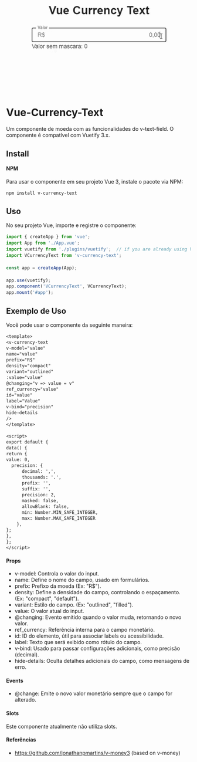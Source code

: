 ![GIF](public/movie.gif)

# Vue-Currency-Text
Um componente de moeda com as funcionalidades do v-text-field. O componente é compatível com Vuetify 3.x.
## Install 
#### NPM 
Para usar o componente em seu projeto Vue 3, instale o pacote via NPM:

```bash 
npm install v-currency-text 
``` 
## Uso
No seu projeto Vue, importe e registre o componente:

```javascript 
import { createApp } from 'vue';
import App from './App.vue';
import vuetify from './plugins/vuetify';  // if you are already using Vuetify 
import VCurrencyText from 'v-currency-text';

const app = createApp(App);

app.use(vuetify);
app.component('VCurrencyText', VCurrencyText);
app.mount('#app');
```
## Exemplo de Uso
Você pode usar o componente da seguinte maneira:

```vue
<template>
<v-currency-text
v-model="value"
name="value"
prefix="R$"
density="compact"
variant="outlined"
:value="value"
@changing="v => value = v"
ref_currency="value"
id="value"
label="Value"
v-bind="precision"
hide-details
/>
</template>

<script>
export default {
data() {
return {
value: 0, 
  precision: {
      decimal: ',',
      thousands: '.',
      prefix: '',
      suffix: '',
      precision: 2,
      masked: false,
      allowBlank: false,
      min: Number.MIN_SAFE_INTEGER,
      max: Number.MAX_SAFE_INTEGER
    },
}; 
},
};
</script>
```
#### Props
* v-model: Controla o valor do input.
* name: Define o nome do campo, usado em formulários.
* prefix: Prefixo da moeda (Ex: "R$").
* density: Define a densidade do campo, controlando o espaçamento. (Ex: "compact", "default").
* variant: Estilo do campo. (Ex: "outlined", "filled").
* value: O valor atual do input.
* @changing: Evento emitido quando o valor muda, retornando o novo valor.
* ref_currency: Referência interna para o campo monetário.
* id: ID do elemento, útil para associar labels ou acessibilidade.
* label: Texto que será exibido como rótulo do campo.
* v-bind: Usado para passar configurações adicionais, como precisão (decimal).
* hide-details: Oculta detalhes adicionais do campo, como mensagens de erro.

#### Events
* @change: Emite o novo valor monetário sempre que o campo for alterado.

#### Slots
Este componente atualmente não utiliza slots.

#### Referências
* https://github.com/jonathanpmartins/v-money3 (based on v-money)
